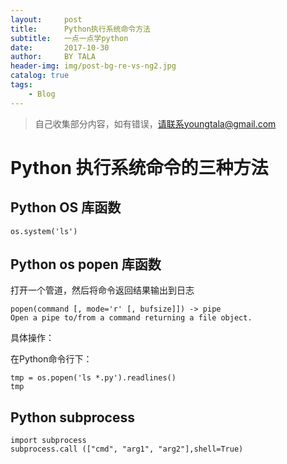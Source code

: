 ```yaml
---
layout:     post
title:      Python执行系统命令方法
subtitle:   一点一点学python
date:       2017-10-30
author:     BY TALA
header-img: img/post-bg-re-vs-ng2.jpg
catalog: true
tags:
    - Blog
---
```



> 自己收集部分内容，如有错误，请联系youngtala@gmail.com



# Python 执行系统命令的三种方法


## Python OS 库函数


	os.system('ls')


## Python os popen 库函数

打开一个管道，然后将命令返回结果输出到日志

	popen(command [, mode='r' [, bufsize]]) -> pipe
	Open a pipe to/from a command returning a file object.

具体操作：

在Python命令行下：

	tmp = os.popen('ls *.py').readlines()
	tmp

## Python subprocess

	import subprocess 
	subprocess.call (["cmd", "arg1", "arg2"],shell=True)
